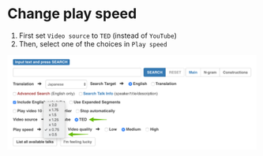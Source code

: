 # Change play speed

1. First set `Video source` to `TED` \(instead of `YouTube`\)
2. Then, select one of the choices in `Play speed` 

![Input panel](images/03.png)

